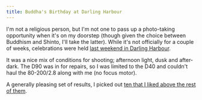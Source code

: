 ```yaml
---
title: Buddha's Birthday at Darling Harbour
---
```


I'm not a religious person, but I'm not one to pass up a photo-taking opportunity when it's on my doorstep (though given the choice between Buddhism and Shinto, I'll take the latter). While it's not officially for a couple of weeks, celebrations were held [last weekend in Darling Harbour](http://www.nantien.org.au/en/news/News_View.asp?NewsID=264).

It was a nice mix of conditions for shooting; afternoon light, dusk and after-dark. The D90 was in for repairs, so I was limited to the D40 and couldn't haul the 80-200/2.8 along with me (no focus motor).

A generally pleasing set of results, I picked out [ten that I liked above the rest of them](http://furinkan.meidokon.net/img/20100508_buddha_birthday/).
